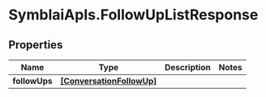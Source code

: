 # SymblaiApIs.FollowUpListResponse

## Properties
Name | Type | Description | Notes
------------ | ------------- | ------------- | -------------
**followUps** | [**[ConversationFollowUp]**](ConversationFollowUp.md) |  | 


